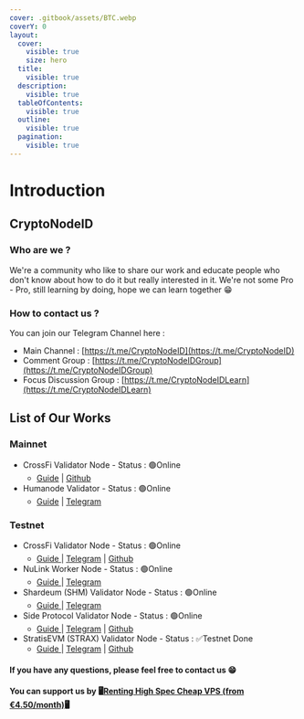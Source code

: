 ```yaml
---
cover: .gitbook/assets/BTC.webp
coverY: 0
layout:
  cover:
    visible: true
    size: hero
  title:
    visible: true
  description:
    visible: true
  tableOfContents:
    visible: true
  outline:
    visible: true
  pagination:
    visible: true
---
```


# Introduction

## CryptoNodeID

### Who are we ?

We're a community who like to share our work and educate people who don't know about how to do it but really interested in it. We're not some Pro - Pro, still learning by doing, hope we can learn together 😁

### How to contact us ?

You can join our Telegram Channel here :

* Main Channel : [https://t.me/CryptoNodeID](https://t.me/CryptoNodeID)
* Comment Group : [https://t.me/CryptoNodeIDGroup](https://t.me/CryptoNodeIDGroup)
* Focus Discussion Group : [https://t.me/CryptoNodeIDLearn](https://t.me/CryptoNodeIDLearn)

## List of Our Works

### Mainnet

* <img src=".gitbook/assets/CrossFi Chain Logo.png" alt="" data-size="line">CrossFi Validator Node - Status : 🟢Online
  * [Guide](mainnet/crossfi/) | [Github](https://github.com/CryptoNodeID/crossfi)
* <img src=".gitbook/assets/humanode.png" alt="" data-size="line">Humanode Validator - Status : 🟢Online
  * [Guide](mainnet/humanode/) | [Telegram](https://t.me/CryptoNodeID/77)

### Testnet

* <img src=".gitbook/assets/CrossFi Chain Logo (1).png" alt="" data-size="line">CrossFi Validator Node - Status : 🟢Online
  * [Guide ](testnet/crossfi/)| [Telegram](https://t.me/CryptoNodeID/44) | [Github](https://github.com/CryptoNodeID/crossfi)
* <img src=".gitbook/assets/image (2).png" alt="" data-size="line">NuLink Worker Node - Status : 🟢Online
  * [Guide ](testnet/nulink.md)| [Telegram](https://t.me/CryptoNodeID/21)
* <img src=".gitbook/assets/shardeum.png" alt="" data-size="line">Shardeum (SHM) Validator Node - Status : 🟢Online
  * [Guide ](testnet/shardeum.md)| [Telegram](https://t.me/CryptoNodeID/9)
* <img src=".gitbook/assets/sideprotocol.png" alt="" data-size="line">Side Protocol Validator Node - Status : 🟢Online
  * [Guide ](testnet/side-protocol/)| [Telegram](https://t.me/CryptoNodeID/24) | [Github](https://github.com/CryptoNodeID/side)
* <img src=".gitbook/assets/image (1).png" alt="" data-size="line">StratisEVM (STRAX) Validator Node - Status : ✅Testnet Done
  * [Guide ](testnet/stratis-evm.md)| [Telegram](https://t.me/CryptoNodeID/8) | [Github](https://github.com/CryptoNodeID/stratisEVM)

#### If you have any questions, please feel free to contact us 😁

#### You can support us by 🖥️[Renting High Spec Cheap VPS (from €4.50/month)](https://www.jdoqocy.com/4q65iqzwqyDFEFFELFINDFHIMIHNM?sid=telegram)🖥️
